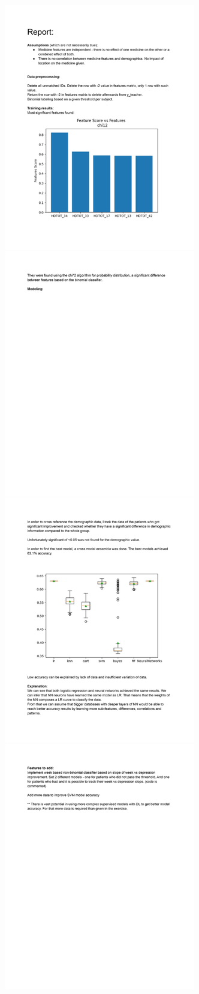 ![alt text](https://github.com/nircaf/Genetika-ExerciseConfidentialFile/blob/main/Genetika%2B%20Report-images/0001.jpg)
![alt text](https://github.com/nircaf/Genetika-ExerciseConfidentialFile/blob/main/Genetika%2B%20Report-images/0002.jpg)
![alt text](https://github.com/nircaf/Genetika-ExerciseConfidentialFile/blob/main/Genetika%2B%20Report-images/0003.jpg)
![alt text](https://github.com/nircaf/Genetika-ExerciseConfidentialFile/blob/main/Genetika%2B%20Report-images/0004.jpg)
